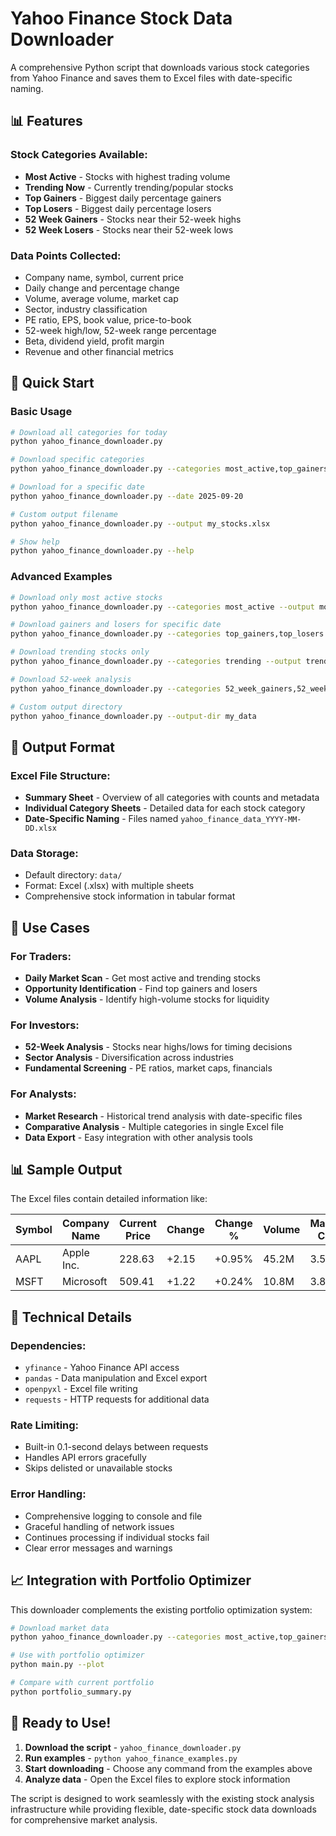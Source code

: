 # Yahoo Finance Stock Data Downloader

A comprehensive Python script that downloads various stock categories from Yahoo Finance and saves them to Excel files with date-specific naming.

## 📊 Features

### Stock Categories Available:
- **Most Active** - Stocks with highest trading volume
- **Trending Now** - Currently trending/popular stocks  
- **Top Gainers** - Biggest daily percentage gainers
- **Top Losers** - Biggest daily percentage losers
- **52 Week Gainers** - Stocks near their 52-week highs
- **52 Week Losers** - Stocks near their 52-week lows

### Data Points Collected:
- Company name, symbol, current price
- Daily change and percentage change
- Volume, average volume, market cap
- Sector, industry classification
- PE ratio, EPS, book value, price-to-book
- 52-week high/low, 52-week range percentage
- Beta, dividend yield, profit margin
- Revenue and other financial metrics

## 🚀 Quick Start

### Basic Usage
```bash
# Download all categories for today
python yahoo_finance_downloader.py

# Download specific categories
python yahoo_finance_downloader.py --categories most_active,top_gainers

# Download for a specific date
python yahoo_finance_downloader.py --date 2025-09-20

# Custom output filename
python yahoo_finance_downloader.py --output my_stocks.xlsx

# Show help
python yahoo_finance_downloader.py --help
```

### Advanced Examples
```bash
# Download only most active stocks
python yahoo_finance_downloader.py --categories most_active --output most_active_today.xlsx

# Download gainers and losers for specific date
python yahoo_finance_downloader.py --categories top_gainers,top_losers --date 2025-09-23

# Download trending stocks only
python yahoo_finance_downloader.py --categories trending --output trending_stocks.xlsx

# Download 52-week analysis
python yahoo_finance_downloader.py --categories 52_week_gainers,52_week_losers

# Custom output directory
python yahoo_finance_downloader.py --output-dir my_data
```

## 📁 Output Format

### Excel File Structure:
- **Summary Sheet** - Overview of all categories with counts and metadata
- **Individual Category Sheets** - Detailed data for each stock category
- **Date-Specific Naming** - Files named `yahoo_finance_data_YYYY-MM-DD.xlsx`

### Data Storage:
- Default directory: `data/`
- Format: Excel (.xlsx) with multiple sheets
- Comprehensive stock information in tabular format

## 🎯 Use Cases

### For Traders:
- **Daily Market Scan** - Get most active and trending stocks
- **Opportunity Identification** - Find top gainers and losers
- **Volume Analysis** - Identify high-volume stocks for liquidity

### For Investors:
- **52-Week Analysis** - Stocks near highs/lows for timing decisions
- **Sector Analysis** - Diversification across industries
- **Fundamental Screening** - PE ratios, market caps, financials

### For Analysts:
- **Market Research** - Historical trend analysis with date-specific files
- **Comparative Analysis** - Multiple categories in single Excel file
- **Data Export** - Easy integration with other analysis tools

## 📊 Sample Output

The Excel files contain detailed information like:

| Symbol | Company Name | Current Price | Change | Change % | Volume | Market Cap | Sector | PE Ratio | 52W High | 52W Low |
|--------|-------------|---------------|--------|----------|---------|------------|---------|----------|----------|---------|
| AAPL   | Apple Inc.  | 228.63       | +2.15  | +0.95%   | 45.2M   | 3.5T       | Tech    | 28.5     | 237.23   | 164.08  |
| MSFT   | Microsoft   | 509.41       | +1.22  | +0.24%   | 10.8M   | 3.8T       | Tech    | 37.4     | 468.35   | 309.45  |

## 🔧 Technical Details

### Dependencies:
- `yfinance` - Yahoo Finance API access
- `pandas` - Data manipulation and Excel export
- `openpyxl` - Excel file writing
- `requests` - HTTP requests for additional data

### Rate Limiting:
- Built-in 0.1-second delays between requests
- Handles API errors gracefully
- Skips delisted or unavailable stocks

### Error Handling:
- Comprehensive logging to console and file
- Graceful handling of network issues
- Continues processing if individual stocks fail
- Clear error messages and warnings

## 📈 Integration with Portfolio Optimizer

This downloader complements the existing portfolio optimization system:

```bash
# Download market data
python yahoo_finance_downloader.py --categories most_active,top_gainers

# Use with portfolio optimizer
python main.py --plot

# Compare with current portfolio
python portfolio_summary.py
```

## 🎉 Ready to Use!

1. **Download the script** - `yahoo_finance_downloader.py`
2. **Run examples** - `python yahoo_finance_examples.py`
3. **Start downloading** - Choose any command from the examples above
4. **Analyze data** - Open the Excel files to explore stock information

The script is designed to work seamlessly with the existing stock analysis infrastructure while providing flexible, date-specific stock data downloads for comprehensive market analysis.